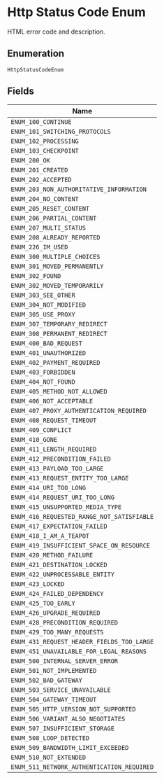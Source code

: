 
# Http Status Code Enum

HTML error code and description.

## Enumeration

`HttpStatusCodeEnum`

## Fields

| Name |
|  --- |
| `ENUM_100_CONTINUE` |
| `ENUM_101_SWITCHING_PROTOCOLS` |
| `ENUM_102_PROCESSING` |
| `ENUM_103_CHECKPOINT` |
| `ENUM_200_OK` |
| `ENUM_201_CREATED` |
| `ENUM_202_ACCEPTED` |
| `ENUM_203_NON_AUTHORITATIVE_INFORMATION` |
| `ENUM_204_NO_CONTENT` |
| `ENUM_205_RESET_CONTENT` |
| `ENUM_206_PARTIAL_CONTENT` |
| `ENUM_207_MULTI_STATUS` |
| `ENUM_208_ALREADY_REPORTED` |
| `ENUM_226_IM_USED` |
| `ENUM_300_MULTIPLE_CHOICES` |
| `ENUM_301_MOVED_PERMANENTLY` |
| `ENUM_302_FOUND` |
| `ENUM_302_MOVED_TEMPORARILY` |
| `ENUM_303_SEE_OTHER` |
| `ENUM_304_NOT_MODIFIED` |
| `ENUM_305_USE_PROXY` |
| `ENUM_307_TEMPORARY_REDIRECT` |
| `ENUM_308_PERMANENT_REDIRECT` |
| `ENUM_400_BAD_REQUEST` |
| `ENUM_401_UNAUTHORIZED` |
| `ENUM_402_PAYMENT_REQUIRED` |
| `ENUM_403_FORBIDDEN` |
| `ENUM_404_NOT_FOUND` |
| `ENUM_405_METHOD_NOT_ALLOWED` |
| `ENUM_406_NOT_ACCEPTABLE` |
| `ENUM_407_PROXY_AUTHENTICATION_REQUIRED` |
| `ENUM_408_REQUEST_TIMEOUT` |
| `ENUM_409_CONFLICT` |
| `ENUM_410_GONE` |
| `ENUM_411_LENGTH_REQUIRED` |
| `ENUM_412_PRECONDITION_FAILED` |
| `ENUM_413_PAYLOAD_TOO_LARGE` |
| `ENUM_413_REQUEST_ENTITY_TOO_LARGE` |
| `ENUM_414_URI_TOO_LONG` |
| `ENUM_414_REQUEST_URI_TOO_LONG` |
| `ENUM_415_UNSUPPORTED_MEDIA_TYPE` |
| `ENUM_416_REQUESTED_RANGE_NOT_SATISFIABLE` |
| `ENUM_417_EXPECTATION_FAILED` |
| `ENUM_418_I_AM_A_TEAPOT` |
| `ENUM_419_INSUFFICIENT_SPACE_ON_RESOURCE` |
| `ENUM_420_METHOD_FAILURE` |
| `ENUM_421_DESTINATION_LOCKED` |
| `ENUM_422_UNPROCESSABLE_ENTITY` |
| `ENUM_423_LOCKED` |
| `ENUM_424_FAILED_DEPENDENCY` |
| `ENUM_425_TOO_EARLY` |
| `ENUM_426_UPGRADE_REQUIRED` |
| `ENUM_428_PRECONDITION_REQUIRED` |
| `ENUM_429_TOO_MANY_REQUESTS` |
| `ENUM_431_REQUEST_HEADER_FIELDS_TOO_LARGE` |
| `ENUM_451_UNAVAILABLE_FOR_LEGAL_REASONS` |
| `ENUM_500_INTERNAL_SERVER_ERROR` |
| `ENUM_501_NOT_IMPLEMENTED` |
| `ENUM_502_BAD_GATEWAY` |
| `ENUM_503_SERVICE_UNAVAILABLE` |
| `ENUM_504_GATEWAY_TIMEOUT` |
| `ENUM_505_HTTP_VERSION_NOT_SUPPORTED` |
| `ENUM_506_VARIANT_ALSO_NEGOTIATES` |
| `ENUM_507_INSUFFICIENT_STORAGE` |
| `ENUM_508_LOOP_DETECTED` |
| `ENUM_509_BANDWIDTH_LIMIT_EXCEEDED` |
| `ENUM_510_NOT_EXTENDED` |
| `ENUM_511_NETWORK_AUTHENTICATION_REQUIRED` |


